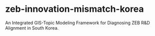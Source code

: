 # zeb-innovation-mismatch-korea
An Integrated GIS-Topic Modeling Framework for Diagnosing ZEB R&amp;D Alignment in South Korea.
